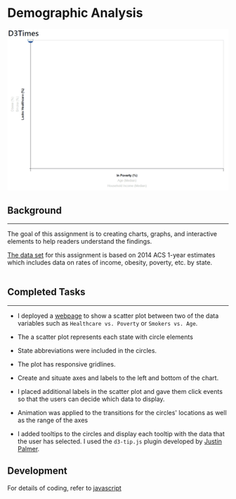 # Demographic Analysis 

![](Images/D3.gif)

## Background
- - -
The goal of this assignment is to creating charts, graphs, and interactive elements to help readers understand the findings.

[The data set](assets/data/data.csv) for this assignment is based on 2014 ACS 1-year estimates which includes data on rates of income, obesity, poverty, etc. by state.
<br>
<br>
## Completed Tasks 
- - -

* I deployed a [webpage](https://realdreammaker.github.io/Demographic-Analysis/) to show a scatter plot between two of the data variables such as `Healthcare vs. Poverty` or `Smokers vs. Age`.

* The a scatter plot represents each state with circle elements      
    
* State abbreviations were included in the circles.

* The plot has responsive gridlines.  

* Create and situate axes and labels to the left and bottom of the chart.

* I placed additional labels in the scatter plot and gave them click events so that the users can decide which data to display. 

* Animation was applied to the transitions for the circles' locations as well as the range of the axes

* I added tooltips to the circles and display each tooltip with the data that the user has selected. I used the `d3-tip.js` plugin developed by [Justin Palmer](https://github.com/Caged).

## Development
For details of coding, refer to [javascript](assets/js/app.js)



